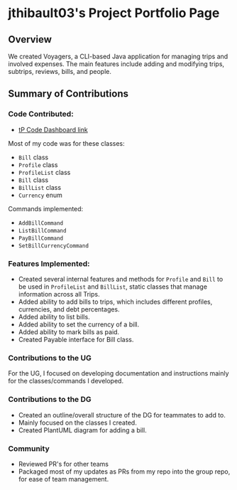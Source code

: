 # jthibault03's Project Portfolio Page

## Overview

We created Voyagers, a CLI-based Java application for managing trips and involved expenses. 
The main features include adding and modifying trips, subtrips, reviews, bills, and people.

## Summary of Contributions

### Code Contributed:
- [tP Code Dashboard link](https://nus-cs2113-ay2324s2.github.io/tp-dashboard/?search=jthibault03&sort=groupTitle&sortWithin=title&timeframe=commit&mergegroup=&groupSelect=groupByRepos&breakdown=true&checkedFileTypes=docs~functional-code~test-code~other&since=2024-02-23)

Most of my code was for these classes:
 - `Bill` class
 - `Profile` class
 - `ProfileList` class
 - `Bill` class
 - `BillList` class
 - `Currency` enum  

Commands implemented:
 - `AddBillCommand`
 - `ListBillCommand`
 - `PayBillCommand`
 - `SetBillCurrencyCommand`

### Features Implemented:
- Created several internal features and methods for `Profile` and `Bill` to be used in `ProfileList` and `BillList`, 
static classes that manage information across all Trips.
- Added ability to add bills to trips, which includes different profiles, currencies, and debt percentages.
- Added ability to list bills.
- Added ability to set the currency of a bill.
- Added ability to mark bills as paid.
- Created Payable interface for Bill class.

### Contributions to the UG
For the UG, I focused on developing documentation and instructions mainly for the classes/commands I developed.
### Contributions to the DG
- Created an outline/overall structure of the DG for teammates to add to. 
- Mainly focused on the classes I created.
- Created PlantUML diagram for adding a bill.
### Community
- Reviewed PR's for other teams
- Packaged most of my updates as PRs from my repo into the group repo, for ease
of team management.